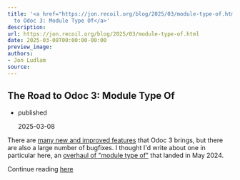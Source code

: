 ```yaml
---
title: '<a href="https://jon.recoil.org/blog/2025/03/module-type-of.html">The Road
  to Odoc 3: Module Type Of</a>'
description:
url: https://jon.recoil.org/blog/2025/03/module-type-of.html
date: 2025-03-08T00:00:00-00:00
preview_image:
authors:
- Jon Ludlam
source:
---
```


<section><h1><a href="https://jon.recoil.org/atom.xml#the-road-to-odoc-3:-module-type-of" class="anchor"></a>The Road to Odoc 3: Module Type Of</h1><ul class="at-tags"><li class="published"><span class="at-tag">published</span> <p>2025-03-08</p></li></ul><p>There are <a href="https://discuss.ocaml.org/t/ann-odoc-3-beta-release/16043">many new and improved features</a> that Odoc 3 brings, but there are also a large number of bugfixes. I thought I'd write about one in particular here, an <a href="https://github.com/ocaml/odoc/pull/1081">overhaul of "module type of"</a> that landed in May 2024.</p></section><p>Continue reading <a href="https://jon.recoil.org/blog/2025/03/module-type-of.html">here</a></p>
